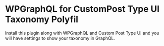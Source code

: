 # WPGraphQL for CustomPost Type UI Taxonomy Polyfil

Install this plugin along with WPGraphQL and Custom Post Type UI and you will have settings to show your taxonomy in GraphQL.
